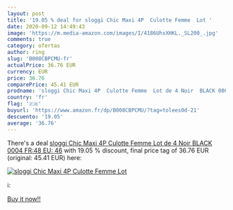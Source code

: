 ```yaml
---
layout: post
title: '19.05 % deal for sloggi Chic Maxi 4P  Culotte Femme  Lot '
date: 2020-09-12 14:49:43
image: 'https://m.media-amazon.com/images/I/4186UhsXHKL._SL200_.jpg'
comments: true
category: ofertas
author: ring
slug: 'B008CBPCMU-fr'
actualPrice: 36.76 EUR
currency: EUR
price: 36.76
comparePrice: 45.41 EUR
prodname: 'sloggi Chic Maxi 4P  Culotte Femme  Lot de 4 Noir  BLACK 0004  FR:48 EU: 46'
country: 'fr'
flag: '🇫🇷'
buyurl: 'https://www.amazon.fr/dp/B008CBPCMU/?tag=tolees0d-21'
descuento: '19.05'
average: '36.76'
---
```


There's a deal [sloggi Chic Maxi 4P  Culotte Femme  Lot de 4 Noir  BLACK 0004  FR:48 EU: 46](https://www.amazon.fr/dp/B008CBPCMU/?tag=tolees0d-21)  with  19.05 % discount, final price tag of  36.76 EUR (original: 45.41 EUR) here:

[![sloggi Chic Maxi 4P  Culotte Femme  Lot ](https://m.media-amazon.com/images/I/4186UhsXHKL._SL200_.jpg)](https://www.amazon.fr/dp/B008CBPCMU/?tag=tolees0d-21)

ℹ️:


[Buy it now!!](https://www.amazon.fr/dp/B008CBPCMU/?tag=tolees0d-21)
